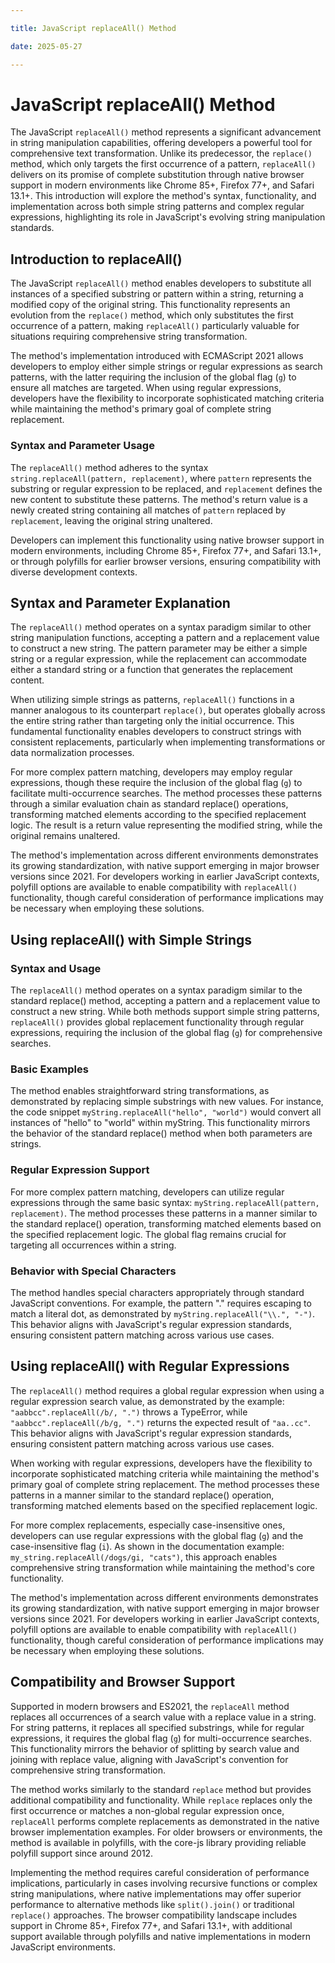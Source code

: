 ```yaml
---

title: JavaScript replaceAll() Method

date: 2025-05-27

---
```



# JavaScript replaceAll() Method

The JavaScript `replaceAll()` method represents a significant advancement in string manipulation capabilities, offering developers a powerful tool for comprehensive text transformation. Unlike its predecessor, the `replace()` method, which only targets the first occurrence of a pattern, `replaceAll()` delivers on its promise of complete substitution through native browser support in modern environments like Chrome 85+, Firefox 77+, and Safari 13.1+. This introduction will explore the method's syntax, functionality, and implementation across both simple string patterns and complex regular expressions, highlighting its role in JavaScript's evolving string manipulation standards.


## Introduction to replaceAll()

The JavaScript `replaceAll()` method enables developers to substitute all instances of a specified substring or pattern within a string, returning a modified copy of the original string. This functionality represents an evolution from the `replace()` method, which only substitutes the first occurrence of a pattern, making `replaceAll()` particularly valuable for situations requiring comprehensive string transformation.

The method's implementation introduced with ECMAScript 2021 allows developers to employ either simple strings or regular expressions as search patterns, with the latter requiring the inclusion of the global flag (`g`) to ensure all matches are targeted. When using regular expressions, developers have the flexibility to incorporate sophisticated matching criteria while maintaining the method's primary goal of complete string replacement.


### Syntax and Parameter Usage

The `replaceAll()` method adheres to the syntax `string.replaceAll(pattern, replacement)`, where `pattern` represents the substring or regular expression to be replaced, and `replacement` defines the new content to substitute these patterns. The method's return value is a newly created string containing all matches of `pattern` replaced by `replacement`, leaving the original string unaltered.

Developers can implement this functionality using native browser support in modern environments, including Chrome 85+, Firefox 77+, and Safari 13.1+, or through polyfills for earlier browser versions, ensuring compatibility with diverse development contexts.


## Syntax and Parameter Explanation

The `replaceAll()` method operates on a syntax paradigm similar to other string manipulation functions, accepting a pattern and a replacement value to construct a new string. The pattern parameter may be either a simple string or a regular expression, while the replacement can accommodate either a standard string or a function that generates the replacement content.

When utilizing simple strings as patterns, `replaceAll()` functions in a manner analogous to its counterpart `replace()`, but operates globally across the entire string rather than targeting only the initial occurrence. This fundamental functionality enables developers to construct strings with consistent replacements, particularly when implementing transformations or data normalization processes.

For more complex pattern matching, developers may employ regular expressions, though these require the inclusion of the global flag (`g`) to facilitate multi-occurrence searches. The method processes these patterns through a similar evaluation chain as standard replace() operations, transforming matched elements according to the specified replacement logic. The result is a return value representing the modified string, while the original remains unaltered.

The method's implementation across different environments demonstrates its growing standardization, with native support emerging in major browser versions since 2021. For developers working in earlier JavaScript contexts, polyfill options are available to enable compatibility with `replaceAll()` functionality, though careful consideration of performance implications may be necessary when employing these solutions.


## Using replaceAll() with Simple Strings


### Syntax and Usage

The `replaceAll()` method operates on a syntax paradigm similar to the standard replace() method, accepting a pattern and a replacement value to construct a new string. While both methods support simple string patterns, `replaceAll()` provides global replacement functionality through regular expressions, requiring the inclusion of the global flag (`g`) for comprehensive searches.


### Basic Examples

The method enables straightforward string transformations, as demonstrated by replacing simple substrings with new values. For instance, the code snippet `myString.replaceAll("hello", "world")` would convert all instances of "hello" to "world" within myString. This functionality mirrors the behavior of the standard replace() method when both parameters are strings.


### Regular Expression Support

For more complex pattern matching, developers can utilize regular expressions through the same basic syntax: `myString.replaceAll(pattern, replacement)`. The method processes these patterns in a manner similar to the standard replace() operation, transforming matched elements based on the specified replacement logic. The global flag remains crucial for targeting all occurrences within a string.


### Behavior with Special Characters

The method handles special characters appropriately through standard JavaScript conventions. For example, the pattern "\." requires escaping to match a literal dot, as demonstrated by `myString.replaceAll("\\.", "-")`. This behavior aligns with JavaScript's regular expression standards, ensuring consistent pattern matching across various use cases.


## Using replaceAll() with Regular Expressions

The `replaceAll()` method requires a global regular expression when using a regular expression search value, as demonstrated by the example: `"aabbcc".replaceAll(/b/, ".")` throws a TypeError, while `"aabbcc".replaceAll(/b/g, ".")` returns the expected result of `"aa..cc"`. This behavior aligns with JavaScript's regular expression standards, ensuring consistent pattern matching across various use cases.

When working with regular expressions, developers have the flexibility to incorporate sophisticated matching criteria while maintaining the method's primary goal of complete string replacement. The method processes these patterns in a manner similar to the standard replace() operation, transforming matched elements based on the specified replacement logic.

For more complex replacements, especially case-insensitive ones, developers can use regular expressions with the global flag (`g`) and the case-insensitive flag (`i`). As shown in the documentation example: `my_string.replaceAll(/dogs/gi, "cats")`, this approach enables comprehensive string transformation while maintaining the method's core functionality.

The method's implementation across different environments demonstrates its growing standardization, with native support emerging in major browser versions since 2021. For developers working in earlier JavaScript contexts, polyfill options are available to enable compatibility with `replaceAll()` functionality, though careful consideration of performance implications may be necessary when employing these solutions.


## Compatibility and Browser Support

Supported in modern browsers and ES2021, the `replaceAll` method replaces all occurrences of a search value with a replace value in a string. For string patterns, it replaces all specified substrings, while for regular expressions, it requires the global flag (`g`) for multi-occurrence searches. This functionality mirrors the behavior of splitting by search value and joining with replace value, aligning with JavaScript's convention for comprehensive string transformation.

The method works similarly to the standard `replace` method but provides additional compatibility and functionality. While `replace` replaces only the first occurrence or matches a non-global regular expression once, `replaceAll` performs complete replacements as demonstrated in the native browser implementation examples. For older browsers or environments, the method is available in polyfills, with the core-js library providing reliable polyfill support since around 2012.

Implementing the method requires careful consideration of performance implications, particularly in cases involving recursive functions or complex string manipulations, where native implementations may offer superior performance to alternative methods like `split().join()` or traditional `replace()` approaches. The browser compatibility landscape includes support in Chrome 85+, Firefox 77+, and Safari 13.1+, with additional support available through polyfills and native implementations in modern JavaScript environments.

